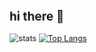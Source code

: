 ## hi there 👋

![stats](https://github-readme-stats.vercel.app/api?username=fakesproink)
[![Top Langs](https://github-readme-stats.vercel.app/api/top-langs/?username=fakesproink)](https://github.com/anuraghazra/github-readme-stats)

<!--
**fakesproink/fakesproink** is a ✨ _special_ ✨ repository because its `README.md` (this file) appears on your GitHub profile.

Here are some ideas to get you started:

- 🔭 I’m currently working on ...
- 🌱 I’m currently learning ...
- 👯 I’m looking to collaborate on ...
- 🤔 I’m looking for help with ...
- 💬 Ask me about ...
- 📫 How to reach me: ...
- 😄 Pronouns: ...
- ⚡ Fun fact: ...
-->
